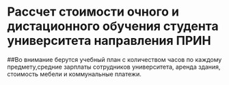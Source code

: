 # Рассчет стоимости очного и дистационного обучения студента университета направления ПРИН
##Во внимание берутся учебный план с количеством часов по каждому предмету,средние зарплаты сотрудников университета, 
аренда здания, стоимость мебели и коммунальные платежи.  